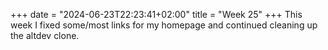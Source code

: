 +++
date = "2024-06-23T22:23:41+02:00"
title = "Week 25"
+++
This week I fixed some/most links for my homepage and continued cleaning up the altdev clone.
